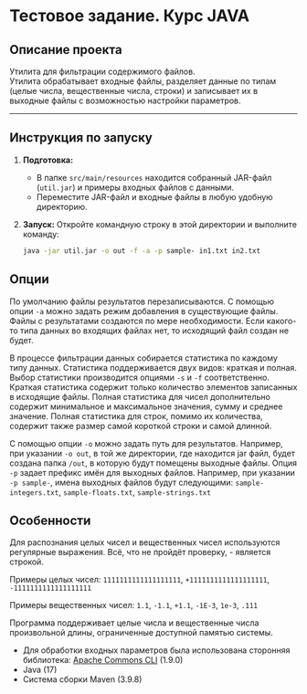 # **Тестовое задание. Курс JAVA**

## **Описание проекта**
Утилита для фильтрации содержимого файлов.  
Утилита обрабатывает входные файлы, разделяет данные по типам (целые числа, вещественные числа, строки) и записывает их в выходные файлы с возможностью настройки параметров.

---

## **Инструкция по запуску**

1. **Подготовка:**
    - В папке `src/main/resources` находится собранный JAR-файл (`util.jar`) и примеры входных файлов с данными.
    - Переместите JAR-файл и входные файлы в любую удобную директорию.

2. **Запуск:**
   Откройте командную строку в этой директории и выполните команду:
    ```bash
   java -jar util.jar -o out -f -a -p sample- in1.txt in2.txt
## **Опции**
По умолчанию файлы результатов перезаписываются. 
С помощью опции `-a` можно задать режим добавления в существующие файлы.
Файлы с результатами создаются по мере необходимости. Если какого-то типа
данных во входящих файлах нет, то исходящий файл создан не будет.

В процессе фильтрации данных собирается статистика по каждому типу данных.
Статистика поддерживается двух видов: краткая и полная. Выбор статистики
производится опциями `-s` и `-f` соответственно. Краткая статистика содержит только
количество элементов записанных в исходящие файлы. Полная статистика для чисел
дополнительно содержит минимальное и максимальное значения, сумму и среднее значение.
Полная статистика для строк, помимо их количества, содержит также размер самой
короткой строки и самой длинной.

С помощью опции `-o` можно задать путь для результатов. Например, при указании `-o out`, в той же директории, где находится jar файл, будет создана папка `/out`, в которую будут помещены выходные файлы.
Опция `-p` задает префикс имён для выходных файлов. Например, при указании `-p sample-`, имена выходных файлов будут следующими: `sample-integers.txt`, `sample-floats.txt`, `sample-strings.txt`
## **Особенности**
Для распознания целых чисел и вещественных чисел используются регулярные выражения. Всё, что не пройдёт проверку, - является строкой.

Примеры целых чисел: `1111111111111111111`, `+1111111111111111111`, `-1111111111111111111`

Примеры вещественных чисел: `1.1`, `-1.1`, `+1.1`, `-1E-3`, `1e-3`, `.111`

Программа поддерживает целые числа и вещественные числа произвольной длины, ограниченные доступной памятью системы. 

 - Для обработки входных параметров была использована сторонняя библиотека: [Apache Commons CLI](https://commons.apache.org/proper/commons-cli/) (1.9.0)
 - Java (17)
 - Система сборки Maven (3.9.8)
